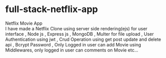 # full-stack-netflix-app
Netflix Movie App   
I have made a Netflix Clone using server side rendering(ejs) for user interface , 
                                  Node js ,
                                  Express js ,
                                  MongoDB ,
                                  Multer for file upload ,
                                  User Authentication using jwt ,
                                  Crud Operation using get post update and delete api , 
                                  Bcrypt Password , 
                                  Only Logged in user can add Movie using Middlewares,
                                  only logged in user can comments on Movie etc...
